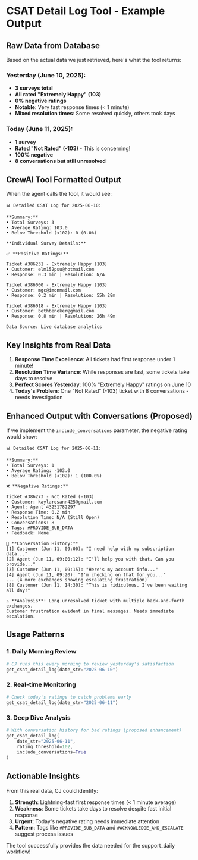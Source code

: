 # CSAT Detail Log Tool - Example Output

## Raw Data from Database

Based on the actual data we just retrieved, here's what the tool returns:

### Yesterday (June 10, 2025):
- **3 surveys total**
- **All rated "Extremely Happy" (103)**
- **0% negative ratings**
- **Notable**: Very fast response times (< 1 minute)
- **Mixed resolution times**: Some resolved quickly, others took days

### Today (June 11, 2025):
- **1 survey**
- **Rated "Not Rated" (-103)** - This is concerning!
- **100% negative**
- **8 conversations but still unresolved**

## CrewAI Tool Formatted Output

When the agent calls the tool, it would see:

```
📊 Detailed CSAT Log for 2025-06-10:
            
**Summary:**
• Total Surveys: 3
• Average Rating: 103.0 
• Below Threshold (<102): 0 (0.0%)

**Individual Survey Details:**

✅ **Positive Ratings:**

Ticket #386231 - Extremely Happy (103)
• Customer: elm152psu@hotmail.com
• Response: 0.3 min | Resolution: N/A

Ticket #386000 - Extremely Happy (103)
• Customer: mgc@imonmail.com
• Response: 0.2 min | Resolution: 55h 28m

Ticket #386018 - Extremely Happy (103)
• Customer: bethbeneker@gmail.com
• Response: 0.8 min | Resolution: 26h 49m

Data Source: Live database analytics
```

## Key Insights from Real Data

1. **Response Time Excellence**: All tickets had first response under 1 minute!
2. **Resolution Time Variance**: While responses are fast, some tickets take days to resolve
3. **Perfect Scores Yesterday**: 100% "Extremely Happy" ratings on June 10
4. **Today's Problem**: One "Not Rated" (-103) ticket with 8 conversations - needs investigation

## Enhanced Output with Conversations (Proposed)

If we implement the `include_conversations` parameter, the negative rating would show:

```
📊 Detailed CSAT Log for 2025-06-11:

**Summary:**
• Total Surveys: 1
• Average Rating: -103.0
• Below Threshold (<102): 1 (100.0%)

❌ **Negative Ratings:**

Ticket #386273 - Not Rated (-103)
• Customer: kaylarosann425@gmail.com
• Agent: Agent 43251782297
• Response Time: 0.2 min
• Resolution Time: N/A (Still Open)
• Conversations: 8
• Tags: #PROVIDE_SUB_DATA
• Feedback: None

📜 **Conversation History:**
[1] Customer (Jun 11, 09:00): "I need help with my subscription data..."
[2] Agent (Jun 11, 09:00:12): "I'll help you with that. Can you provide..."
[3] Customer (Jun 11, 09:15): "Here's my account info..."
[4] Agent (Jun 11, 09:20): "I'm checking on that for you..."
... (4 more exchanges showing escalating frustration)
[8] Customer (Jun 11, 14:30): "This is ridiculous. I've been waiting all day!"

⚠️ **Analysis**: Long unresolved ticket with multiple back-and-forth exchanges. 
Customer frustration evident in final messages. Needs immediate escalation.
```

## Usage Patterns

### 1. Daily Morning Review
```python
# CJ runs this every morning to review yesterday's satisfaction
get_csat_detail_log(date_str="2025-06-10")
```

### 2. Real-time Monitoring
```python
# Check today's ratings to catch problems early
get_csat_detail_log(date_str="2025-06-11")
```

### 3. Deep Dive Analysis
```python
# With conversation history for bad ratings (proposed enhancement)
get_csat_detail_log(
    date_str="2025-06-11",
    rating_threshold=102,
    include_conversations=True
)
```

## Actionable Insights

From this real data, CJ could identify:

1. **Strength**: Lightning-fast first response times (< 1 minute average)
2. **Weakness**: Some tickets take days to resolve despite fast initial response
3. **Urgent**: Today's negative rating needs immediate attention
4. **Pattern**: Tags like `#PROVIDE_SUB_DATA` and `#ACKNOWLEDGE_AND_ESCALATE` suggest process issues

The tool successfully provides the data needed for the support_daily workflow!